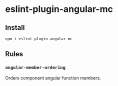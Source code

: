 # eslint-plugin-angular-mc

## Install

```terminal
npm i eslint-plugin-angular-mc
```

## Rules

### `angular-member-ordering`

Orders component angular function members.
